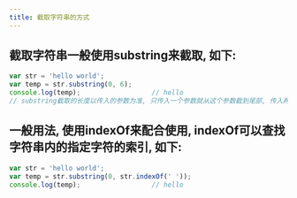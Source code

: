 ```yaml
---
title: 截取字符串的方式
---
```


## 截取字符串一般使用substring来截取, 如下:
```javascript
var str = 'hello world';
var temp = str.substring(0, 6);
console.log(temp);					// hello
// substring截取的长度以传入的参数为准, 只传入一个参数就从这个参数截到尾部, 传入两个参数截取第一个参数到第二个参数减一的位置, 如上截取的是第0, 1, 2, 3, 4, 5这几个字符
```

## 一般用法, 使用indexOf来配合使用, indexOf可以查找字符串内的指定字符的索引, 如下:
```javascript
var str = 'hello world';
var temp = str.substring(0, str.indexOf(' '));
console.log(temp);					// hello
```
